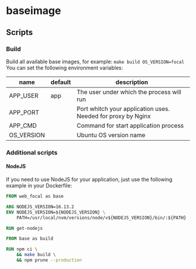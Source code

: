 # baseimage

## Scripts

### Build

Build all available base images, for example: `make build OS_VERSION=focal`
You can set the following environment variables:

| name       | default | description                                                  |
| ---------- | ------- | ------------------------------------------------------------ |
| APP_USER   | app     | The user under which the process will run                    |
| APP_PORT   |         | Port whitch your application uses. Needed for proxy by Nginx |
| APP_CMD    |         | Command for start application process                        |
| OS_VERSION |         | Ubuntu OS version name                                       |

### Additional scripts

#### NodeJS

If you need to use NodeJS for your application, just use the following example in your Dockerfile:

```Dockerfile
FROM web_focal as base

ARG NODEJS_VERSION=16.13.2
ENV NODEJS_VERSION=${NODEJS_VERSION} \
    PATH=/usr/local/nvm/versions/node/v${NODEJS_VERSION}/bin/:${PATH}

RUN get-nodejs

FROM base as build

RUN npm ci \
    && make build \
    && npm prune --production
```

